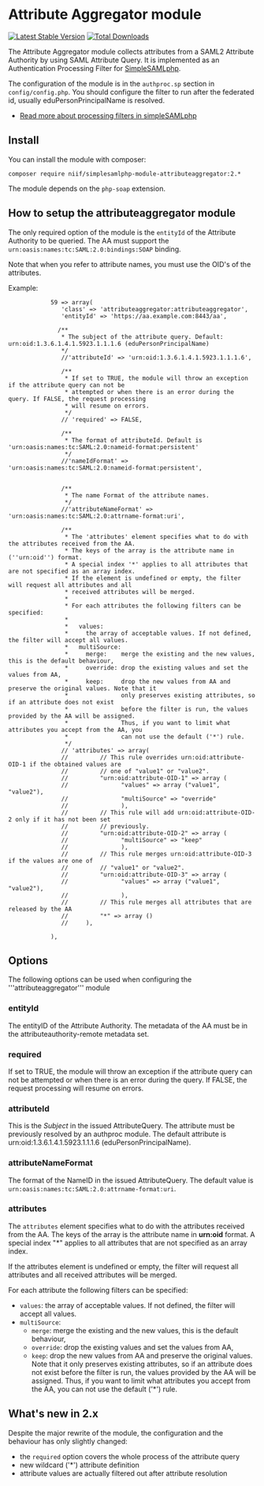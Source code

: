 Attribute Aggregator module
==============

[![Latest Stable Version](https://poser.pugx.org/niif/simplesamlphp-module-attributeaggregator/v/stable)](https://packagist.org/packages/niif/simplesamlphp-module-attributeaggregator) [![Total Downloads](https://poser.pugx.org/niif/simplesamlphp-module-attributeaggregator/downloads)](https://packagist.org/packages/niif/simplesamlphp-module-attributeaggregator)

The Attribute Aggregator module collects attributes from a SAML2 Attribute Authority
by using SAML Attribute Query. It is implemented as an Authentication Processing Filter
for [SimpleSAMLphp](https://simplesamlphp.org).

The configuration of the module is in the `authproc.sp` section in `config/config.php`.
You should configure the filter to run after the federated id, usually eduPersonPrincipalName
is resolved.

  * [Read more about processing filters in simpleSAMLphp](simplesamlphp-authproc)

Install
-------------------------------

You can install the module with composer:

    composer require niif/simplesamlphp-module-attributeaggregator:2.*

The module depends on the `php-soap` extension.

How to setup the attributeaggregator module
-------------------------------

The only required option of the module is the `entityId` of the Attribute Authority to 
be queried. The AA must support the `urn:oasis:names:tc:SAML:2.0:bindings:SOAP` binding.

Note that when you refer to attribute names, you must use the OID's of the attributes.

Example:

                59 => array(
                   'class' => 'attributeaggregator:attributeaggregator',
                   'entityId' => 'https://aa.example.com:8443/aa',

                  /**
                   * The subject of the attribute query. Default: urn:oid:1.3.6.1.4.1.5923.1.1.1.6 (eduPersonPrincipalName)
                   */
                   //'attributeId' => 'urn:oid:1.3.6.1.4.1.5923.1.1.1.6',

                   /** 
                    * If set to TRUE, the module will throw an exception if the attribute query can not be
                    * attempted or when there is an error during the query. If FALSE, the request processing
                    * will resume on errors.
                    */
                   // 'required' => FALSE,

                   /** 
                    * The format of attributeId. Default is 'urn:oasis:names:tc:SAML:2.0:nameid-format:persistent'
                    */
                   //'nameIdFormat' => 'urn:oasis:names:tc:SAML:2.0:nameid-format:persistent',


                   /**
                    * The name Format of the attribute names.
                    */
                   //'attributeNameFormat' => 'urn:oasis:names:tc:SAML:2.0:attrname-format:uri',

                   /**
                    * The 'attributes' element specifies what to do with the attributes received from the AA.
                    * The keys of the array is the attribute name in (''urn:oid'') format.
                    * A special index '*' applies to all attributes that are not specified as an array index.
                    * If the element is undefined or empty, the filter will request all attributes and all
                    * received attributes will be merged.
                    *
                    * For each attributes the following filters can be specified:
                    *
                    *   values:
                    *     the array of acceptable values. If not defined, the filter will accept all values.
                    *   multiSource:
                    *     merge:    merge the existing and the new values, this is the default behaviour,
                    *     override: drop the existing values and set the values from AA,
                    *     keep:     drop the new values from AA and preserve the original values. Note that it
                    *               only preserves existing attributes, so if an attribute does not exist
                    *               before the filter is run, the values provided by the AA will be assigned.
                    *               Thus, if you want to limit what attributes you accept from the AA, you
                    *               can not use the default ('*') rule.
                    */
                   // 'attributes' => array(
                   //         // This rule overrides urn:oid:attribute-OID-1 if the obtained values are
                   //         // one of "value1" or "value2".
                   //         "urn:oid:attribute-OID-1" => array (
                   //               "values" => array ("value1", "value2"),
                   //               "multiSource" => "override"
                   //               ),
                   //         // This rule will add urn:oid:attribute-OID-2 only if it has not been set
                   //         // previously.
                   //         "urn:oid:attribute-OID-2" => array (
                   //               "multiSource" => "keep"
                   //               ),
                   //         // This rule merges urn:oid:attribute-OID-3 if the values are one of
                   //         // "value1" or "value2".
                   //         "urn:oid:attribute-OID-3" => array (
                   //               "values" => array ("value1", "value2"),
                   //               ),
                   //         // This rule merges all attributes that are released by the AA
                   //         "*" => array ()
                   //     ),

                ),


Options
-------

The following options can be used when configuring the '''attributeaggregator''' module

### entityId
The entityID of the Attribute Authority. The metadata of the AA must be in the
attributeauthority-remote metadata set.

### required
If set to TRUE, the module will throw an exception if the attribute query can not be
attempted or when there is an error during the query. If FALSE, the request processing
will resume on errors.

### attributeId
This is the *Subject* in the issued AttributeQuery. The attribute must be previously 
resolved by an authproc module. The default attribute is urn:oid:1.3.6.1.4.1.5923.1.1.1.6 
(eduPersonPrincipalName).

### attributeNameFormat
The format of the NameID in the issued AttributeQuery. The default value is 
`urn:oasis:names:tc:SAML:2.0:attrname-format:uri`.

### attributes
The `attributes` element specifies what to do with the attributes received from the AA.
The keys of the array is the attribute name in __urn:oid__ format. A special index "*"
applies to all attributes that are not specified as an array index.

If the attributes element is undefined or empty, the filter will request all attributes and all
received attributes will be merged.

For each attribute the following filters can be specified:

* `values`:    the array of acceptable values. If not defined, the filter will accept all values.
* `multiSource`:
  * `merge`:    merge the existing and the new values, this is the default behaviour,
  * `override`: drop the existing values and set the values from AA,
  * `keep`:     drop the new values from AA and preserve the original values. Note that it
    only preserves existing attributes, so if an attribute does not exist
    before the filter is run, the values provided by the AA will be assigned.
    Thus, if you want to limit what attributes you accept from the AA, you
    can not use the default ('*') rule.

What's new in 2.x
-----------------
Despite the major rewrite of the module, the configuration and the behaviour has only slightly
changed:

* the `required` option covers the whole process of the attribute query
* new wildcard ('*') attribute definition
* attribute values are actually filtered out after attribute resolution
